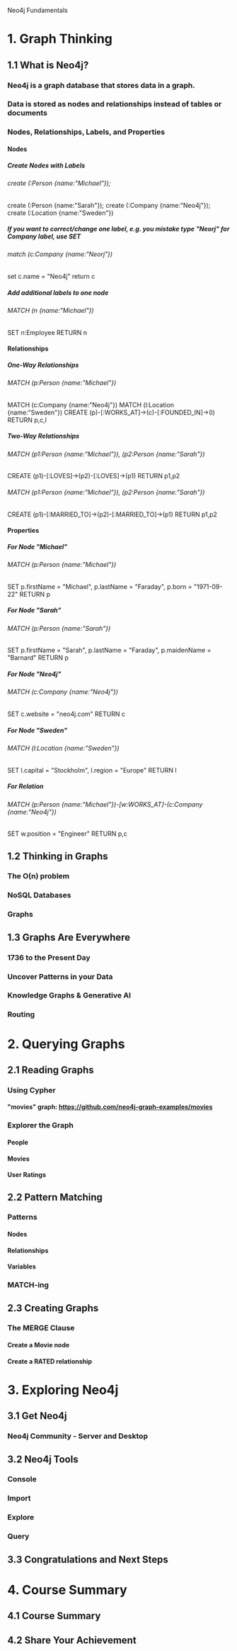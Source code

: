  Neo4j
Fundamentals

# 1. Graph Thinking

## 1.1 What is Neo4j?

### Neo4j is a graph database that stores data in a graph.

### Data is stored as nodes and relationships instead of tables or documents

### Nodes, Relationships, Labels, and Properties

#### Nodes

##### Create Nodes with Labels

###### create (:Person {name:"Michael"});
create (:Person {name:"Sarah"});
create (:Company {name:"Neo4j"});
create (:Location {name:"Sweden"})

##### If you want to correct/change one label, e.g. you mistake type "Neorj" for Company label, use SET

###### match (c:Company {name:"Neorj"})
set c.name = "Neo4j"
return c

##### Add additional labels to one node

###### MATCH (n {name:"Michael"})
SET n:Employee
RETURN n

#### Relationships

##### One-Way Relationships

###### MATCH (p:Person {name:"Michael"})
MATCH (c:Company {name:"Neo4j"})
MATCH (l:Location {name:"Sweden"})
CREATE (p)-[:WORKS_AT]->(c)-[:FOUNDED_IN]->(l)
RETURN p,c,l

##### Two-Way Relationships

###### MATCH (p1:Person {name:"Michael"}), (p2:Person {name:"Sarah"})
CREATE (p1)-[:LOVES]->(p2)-[:LOVES]->(p1)
RETURN p1,p2

###### MATCH (p1:Person {name:"Michael"}), (p2:Person {name:"Sarah"})
CREATE (p1)-[:MARRIED_TO]->(p2)-[:MARRIED_TO]->(p1)
RETURN p1,p2

#### Properties

##### For Node "Michael"

###### MATCH (p:Person {name:"Michael"})
SET p.firstName = "Michael",
    p.lastName = "Faraday",
    p.born = "1971-09-22"
RETURN p

##### For Node "Sarah"

###### MATCH (p:Person {name:"Sarah"})
SET p.firstName = "Sarah", p.lastName = "Faraday", p.maidenName = "Barnard"
RETURN p

##### For Node "Neo4j"

###### MATCH (c:Company {name:"Neo4j"})
SET c.website = "neo4j.com"
RETURN c

##### For Node "Sweden"

###### MATCH (l:Location {name:"Sweden"})
SET l.capital = "Stockholm", l.region = "Europe"
RETURN l

##### For Relation

###### MATCH (p:Person {name:"Michael"})-[w:WORKS_AT]-(c:Company {name:"Neo4j"})
SET w.position = "Engineer"
RETURN p,c

## 1.2 Thinking in Graphs

### The O(n) problem

### NoSQL Databases

### Graphs

## 1.3 Graphs Are Everywhere

### 1736 to the Present Day

### Uncover Patterns in your Data

### Knowledge Graphs & Generative AI

### Routing

# 2. Querying Graphs

## 2.1 Reading Graphs

### Using Cypher

#### "movies" graph: https://github.com/neo4j-graph-examples/movies

### Explorer the Graph

#### People

#### Movies

#### User Ratings

## 2.2 Pattern Matching

### Patterns

#### Nodes

#### Relationships

#### Variables

### MATCH-ing

## 2.3 Creating Graphs

### The MERGE Clause

#### Create a Movie node

#### Create a RATED relationship

# 3. Exploring Neo4j

## 3.1 Get Neo4j

### Neo4j Community - Server and Desktop

## 3.2 Neo4j Tools

### Console

### Import

### Explore

### Query

## 3.3 Congratulations and Next Steps

# 4. Course Summary

## 4.1 Course Summary

## 4.2 Share Your Achievement
